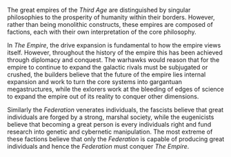 The great empires of the *Third Age* are distinguished by singular philosophies to the prosperity of humanity within their borders. However, rather than being monolithic constructs, these empires are composed of factions, each with their own interpretation of the core philosophy. 

In *The Empire*, the drive expansion is fundamental to how the empire views itself. However, throughout the history of the empire this has been achieved through diplomacy and conquest. The warhawks would reason that for the empire to continue to expand the galactic rivals must be subjugated or crushed, the builders believe that the future of the empire lies internal expansion and work to turn the core systems into gargantuan megastructures, while the exlorers work at the bleeding of edges of science to expand the empire out of its reality to conquer other dimensions. 

Similarly the *Federation* venerates individuals, the fascists believe that great individuals are forged by a strong, marshal society, while the eugenicists believe that becoming a great person is every individuals right and fund research into genetic and cybernetic manipulation. The most extreme of these factions believe that only the *Federation* is capable of producing great individuals and hence the *Federation* must conquer *The Empire*. 